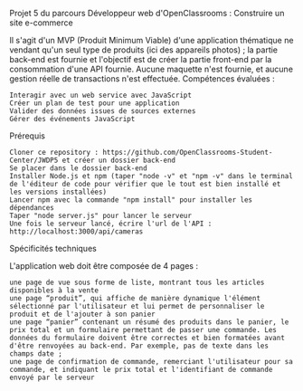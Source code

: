 Projet 5 du parcours Développeur web d'OpenClassrooms : Construire un site e-commerce

Il s'agit d'un MVP (Produit Minimum Viable) d'une application thématique ne vendant qu'un seul type de produits (ici des appareils photos) ; la partie back-end est fournie et l'objectif est de créer la partie front-end par la consommation d'une API fournie. Aucune maquette n'est fournie, et aucune gestion réelle de transactions n'est effectuée.
Compétences évaluées :

    Interagir avec un web service avec JavaScript
    Créer un plan de test pour une application
    Valider des données issues de sources externes
    Gérer des événements JavaScript

Prérequis

    Cloner ce repository : https://github.com/OpenClassrooms-Student-Center/JWDP5 et créer un dossier back-end
    Se placer dans le dossier back-end
    Installer Node.js et npm (taper "node -v" et "npm -v" dans le terminal de l'éditeur de code pour vérifier que le tout est bien installé et les versions installées)
    Lancer npm avec la commande "npm install" pour installer les dépendances
    Taper "node server.js" pour lancer le serveur
    Une fois le serveur lancé, écrire l'url de l'API : http://localhost:3000/api/cameras

Spécificités techniques

L'application web doit être composée de 4 pages :

    une page de vue sous forme de liste, montrant tous les articles disponibles à la vente
    une page “produit”, qui affiche de manière dynamique l'élément sélectionné par l'utilisateur et lui permet de personnaliser le produit et de l'ajouter à son panier
    une page “panier” contenant un résumé des produits dans le panier, le prix total et un formulaire permettant de passer une commande. Les données du formulaire doivent être correctes et bien formatées avant d'être renvoyées au back-end. Par exemple, pas de texte dans les champs date ;
    une page de confirmation de commande, remerciant l'utilisateur pour sa commande, et indiquant le prix total et l'identifiant de commande envoyé par le serveur
